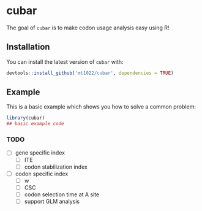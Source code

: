 
# cubar

<!-- badges: start -->
<!-- badges: end -->

The goal of `cubar` is to make codon usage analysis easy using R!

## Installation

You can install the latest version of `cubar` with:

``` r
devtools::install_github('mt1022/cubar', dependencies = TRUE)
```

## Example

This is a basic example which shows you how to solve a common problem:

``` r
library(cubar)
## basic example code
```

### TODO
- [ ] gene specific index
    - [ ] ITE
    - [ ] codon stabilization index
- [ ] codon specific index
    - [ ] w
    - [ ] CSC
    - [ ] codon selection time at A site
    - [ ] support GLM analysis
